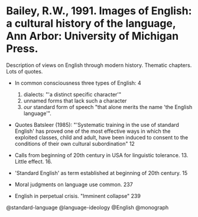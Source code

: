 # Bailey, R.W., 1991. Images of English: a cultural history of the language, Ann Arbor: University of Michigan Press. 

Description of views on English through modern history. Thematic chapters. Lots of quotes.

- In common consciousness three types of English: 4
  1. dialects: "'a distinct specific character'"
  2. unnamed forms that lack such a character
  3. *our* standard form of speech "that alone merits the name 'the English language'".

- Quotes Batsleer (1985): "'Systematic training in the use of standard English' has proved one of the most effective ways in which the exploited classes, child and adult, have been induced to consent to the conditions of their own cultural subordination" 12

- Calls from beginning of 20th century in USA for linguistic tolerance. 13. Little effect. 16.

- 'Standard English' as term established at beginning of 20th century. 15

- Moral judgments on language use common. 237

- English in perpetual crisis. "Imminent collapse" 239

@standard-language
@language-ideology
@English
@monograph
